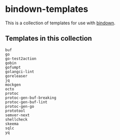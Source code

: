 # bindown-templates

This is a collection of templates for use with [bindown](https://github.com/willabides/bindown).

## Templates in this collection
<!--- everything between the next line and the "end usage output" comment is generated by script/generate-readme --->
<!--- start usage output --->
```
buf
go
go-test2action
gobin
gofumpt
golangci-lint
goreleaser
jq
mockgen
octo
protoc
protoc-gen-buf-breaking
protoc-gen-buf-lint
protoc-gen-go
prototool
semver-next
shellcheck
skeema
sqlc
yq
```
<!--- end usage output --->
